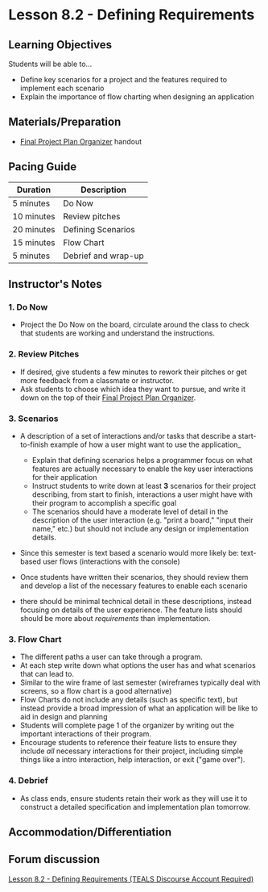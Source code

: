 # Lesson 8.2 - Defining Requirements

## Learning Objectives
Students will be able to...
  * Define key scenarios for a project and the features required to implement each scenario
  * Explain the importance of flow charting when designing an application

## Materials/Preparation
* [Final Project Plan Organizer] handout

## Pacing Guide
| Duration  | Description                                   |
| --------- | --------------------------------------------- |
| 5 minutes | Do Now |
| 10 minutes | Review pitches |
| 20 minutes | Defining Scenarios |
| 15 minutes | Flow Chart |
| 5 minutes | Debrief and wrap-up|

## Instructor's Notes

### 1. Do Now
* Project the Do Now on the board, circulate around the class to check that students are working and understand the instructions. 

### 2. Review Pitches
* If desired, give students a few minutes to rework their pitches or get more feedback from a classmate or instructor.
* Ask students to choose which idea they want to pursue, and write it down on the top of their [Final Project Plan Organizer].

### 3. Scenarios
* A description of a set of interactions and/or tasks that describe a start-to-finish example of how a user might want to use the application_
  * Explain that defining scenarios helps a programmer focus on what features are actually necessary to enable the key user interactions for their application
  * Instruct students to write down at least **3** scenarios for their project describing, from start to finish, interactions a user might have with their program to accomplish a specific goal
  * The scenarios should have a moderate level of detail in the description of the user interaction (e.g. "print a board," "input their name," etc.) but should not include any design or implementation details.

* Since this semester is text based a scenario would more likely be: text-based user flows (interactions with the console)
* Once students have written their scenarios, they should review them and develop a list of the necessary features to enable each scenario
* there should be minimal technical detail in these descriptions, instead focusing on details of the user experience.  The feature lists should should be more about _requirements_ than implementation.

### 3. Flow Chart
* The different paths a user can take through a program. 
* At each step write down what options the user has and what scenarios that can lead to. 
* Similar to the wire frame of last semester (wireframes typically deal with screens, so a flow chart is a good alternative)
* Flow Charts do not include any details (such as specific text), but instead provide a broad impression of what an application will be like to aid in design and planning
* Students will complete page 1 of the organizer by writing out the important interactions of their program. 
* Encourage students to reference their feature lists to ensure they include _all_ necessary interactions for their project, including simple things like a intro interaction, help interaction, or exit ("game over").

### 4. Debrief
* As class ends, ensure students retain their work as they will use it to construct a detailed specification and implementation plan tomorrow.

## Accommodation/Differentiation
          
[Final Project Plan Organizer]:https://teals-introcs.gitbooks.io/2nd-semester-introduction-to-computer-science-pri/content/units/8_unit/final_project_plan_organizer.docx
[Final Project Development Plan]:https://teals-introcs.gitbooks.io/2nd-semester-introduction-to-computer-science-pri/content/units/8_unit/final_project_development_plan.docx

## Forum discussion
[Lesson 8.2 - Defining Requirements (TEALS Discourse Account Required)](https://forums.tealsk12.org/c/2nd-semester-unit-8-final-project/lesson-8-02-defining-requirements)
